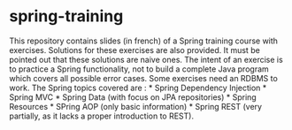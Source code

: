 # spring-training
This repository contains slides (in french) of a Spring training course with exercises.
Solutions for these exercises are also provided.
It must be pointed out that these solutions are naive ones. The intent of an exercise is to practice a Spring functionality, not to build a complete Java program which covers all possible error cases.
Some exercises need an RDBMS to work.
The Spring topics covered are :
    * Spring Dependency Injection
    * Spring MVC
    * Spring Data (with focus on JPA repositories)
    * Spring Resources
    * SPring AOP (only basic information)
    * Spring REST (very partially, as it lacks a proper introduction to REST).
